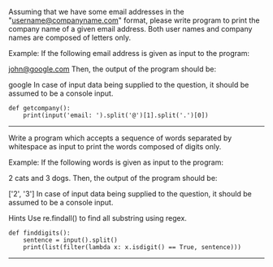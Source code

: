 Assuming that we have some email addresses in the "username@companyname.com" format, please write program to print the company name of a given email address. Both user names and company names are composed of letters only.

Example: If the following email address is given as input to the program:

john@google.com
Then, the output of the program should be:

google
In case of input data being supplied to the question, it should be assumed to be a console input.

```
def getcompany():
    print(input('email: ').split('@')[1].split('.')[0])
```

---

Write a program which accepts a sequence of words separated by whitespace as input to print the words composed of digits only.

Example: If the following words is given as input to the program:

2 cats and 3 dogs.
Then, the output of the program should be:

['2', '3']
In case of input data being supplied to the question, it should be assumed to be a console input.

Hints
Use re.findall() to find all substring using regex.

```
def finddigits():
    sentence = input().split()
    print(list(filter(lambda x: x.isdigit() == True, sentence)))
```
---


